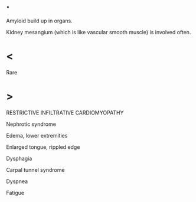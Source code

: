 # .

Amyloid build up in organs.

Kidney mesangium (which is like vascular smooth muscle) is involved often.

# <

Rare

# >

RESTRICTIVE INFILTRATIVE CARDIOMYOPATHY

Nephrotic syndrome

Edema, lower extremities

Enlarged tongue, rippled edge

Dysphagia

Carpal tunnel syndrome

Dyspnea

Fatigue
